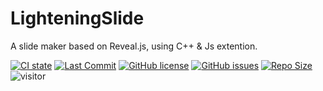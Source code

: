 

# LighteningSlide
A slide maker based on Reveal.js, using C++ & Js extention.

[![CI state](https://action-badges.now.sh/LighteningZero/LighteningSlide)](https://github.com/LighteningZero/LighteningSlide/actions)
[![Last Commit](https://img.shields.io/github/last-commit/LighteningZero/LighteningSlide)](https://github.com/LighteningZero/LighteningSlide/)
[![GitHub license](https://img.shields.io/github/license/LighteningZero/LighteningSlide)](https://github.com/LighteningZero/LighteningSlide/blob/master/LICENSE)
[![GitHub issues](https://img.shields.io/github/issues/LighteningZero/LighteningSlide)](https://github.com/LighteningZero/LighteningSlide/issues)
[![Repo Size](https://img.shields.io/github/repo-size/LighteningZero/LighteningSlide)](https://github.com/LighteningZero/LighteningSlide/)
![visitor](https://visitor-badge.laobi.icu/badge?page_id=LighteningSlide)
